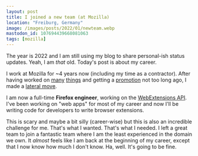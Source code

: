 ```yaml
---
layout: post
title: I joined a new team (at Mozilla)
location: "Freiburg, Germany"
image: /images/posts/2022/01/newteam.webp
mastodon_id: 107694439668081063
tags: [mozilla]
---
```


The year is 2022 and I am still using my blog to share personal-ish status
updates. Yeah, I am _that_ old. Today's post is about my career.

I work at Mozilla for ~4 years now (including my time as a contractor). After
having worked on [many](/2020/05/01/moziversary-2/)
[things](/2021/05/01/moziversary-3/) and getting a
[promotion](/2021/02/26/i-got-a-promotion/) not too long ago, I made a [lateral
move](https://www.glassdoor.com/blog/lateral-career-moves/).

I am now a full-time **Firefox engineer**, working on the [WebExtensions API][].
I've been working on "web apps" for most of my career and now I'll be writing
code for developers to write browser extensions.

This is scary and maybe a bit silly (career-wise) but this is also an incredible
challenge for me. That's what I wanted. That's what I needed. I left a great
team to join a fantastic team where I am the least experienced in the domain we
own. It _almost_ feels like I am back at the beginning of my career, except that
I now know how much I don't know. Ha, well. It's going to be fine.

[WebExtensions API]: https://extensionworkshop.com/documentation/develop/about-the-webextensions-api/
